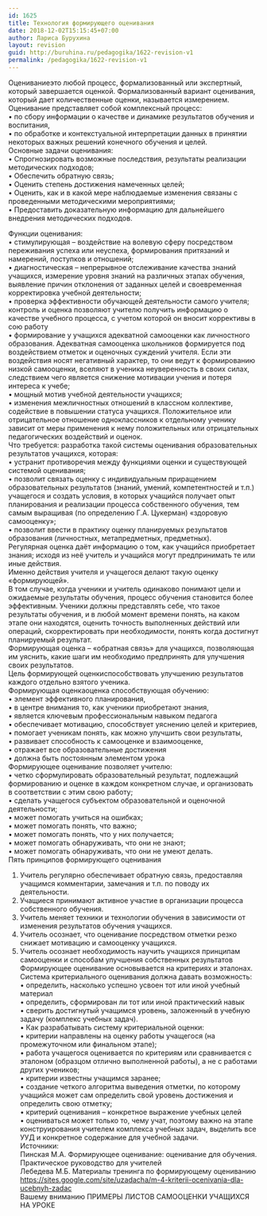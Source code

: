 ```yaml
---
id: 1625
title: Технология формирующего оценивания
date: 2018-12-02T15:15:45+07:00
author: Лариса Бурухина
layout: revision
guid: http://buruhina.ru/pedagogika/1622-revision-v1
permalink: /pedagogika/1622-revision-v1
---
```

Оцениваниеэто любой процесс, формализованный или экспертный, который завершается оценкой. Формализованный вариант оценивания, который дает количественные оценки, называется измерением.  
Оценивание представляет собой комплексный процесс:  
• по сбору информации о качестве и динамике результатов обучения и воспитания,  
• по обработке и контекстуальной интерпретации данных в принятии некоторых важных решений конечного обучения и целей.  
Основные задачи оценивания:  
• Спрогнозировать возможные последствия, результаты реализации методических подходов;  
• Обеспечить обратную связь;  
• Оценить степень достижения намеченных целей;  
• Оценить, как и в какой мере наблюдаемые изменения связаны с проведенными методическими мероприятиями;  
• Предоставить доказательную информацию для дальнейшего внедрения методических подходов.  
<!--more-->

Функции оценивания:  
• стимулирующая – воздействие на волевую сферу посредством переживания успеха или неуспеха, формирования притязаний и намерений, поступков и отношений;  
• диагностическая – непрерывное отслеживание качества знаний учащихся, измерение уровня знаний на различных этапах обучения, выявление причин отклонения от заданных целей и своевременная корректировка учебной деятельности;  
• проверка эффективности обучающей деятельности самого учителя; контроль и оценка позволяют учителю получить информацию о качестве учебного процесса, с учетом которой он вносит коррективы в сою работу  
• формирование у учащихся адекватной самооценки как личностного образования. Адекватная самооценка школьников формируется под воздействием отметок и оценочных суждений учителя. Если эти воздействия носят негативный характер, то они ведут к формированию низкой самооценки, вселяют в ученика неуверенность в своих силах, следствием чего является снижение мотивации учения и потеря интереса к учебе;  
• мощный мотив учебной деятельности учащихся;  
• изменения межличностных отношений в классном коллективе, содействие в повышении статуса учащихся. Положительное или отрицательное отношение одноклассников к отдельному ученику зависит от меры применения к нему положительных или отрицательных педагогических воздействий и оценок.  
Что требуется: разработка такой системы оценивания образовательных результатов учащихся, которая:  
• устранит противоречия между функциями оценки и существующей системой оценивания;  
• позволит связать оценку с индивидуальным приращением образовательных результатов (знаний, умений, компетентностей и т.п.) учащегося и создать условия, в которых учащийся получает опыт планирования и реализации процесса собственного обучения, тем самым выращивая (по определению Г.А. Цукерман) «здоровую самооценку»;  
• позволит ввести в практику оценку планируемых результатов образования (личностных, метапредметных, предметных).  
Регулярная оценка даёт информацию о том, как учащийся приобретает знания; исходя из неё учитель и учащийся могут предпринимать те или иные действия.  
Именно действия учителя и учащегося делают такую оценку «формирующей».  
В том случае, когда ученики и учитель одинаково понимают цели и ожидаемые результаты обучения, процесс обучения становится более эффективным. Ученики должны представлять себе, что такое результаты обучения, и в любой момент времени понять, на каком этапе они находятся, оценить точность выполненных действий или операций, скорректировать при необходимости, понять когда достигнут планируемый результат.  
Формирующая оценка – «обратная связь» для учащихся, позволяющая им уяснить, какие шаги им необходимо предпринять для улучшения своих результатов.  
Цель формирующей оценкиспособствовать улучшению результатов каждого отдельно взятого ученика.  
Формирующая оценкаоценка способствующая обучению:  
• элемент эффективного планирования,  
• в центре внимания то, как ученики приобретают знания,  
• является ключевым профессиональным навыком педагога  
• обеспечивает мотивацию, способствует уяснению целей и критериев,  
• помогает ученикам понять, как можно улучшить свои результаты,  
• развивает способность к самооценке и взаимооценке,  
• отражает все образовательные достижения  
• должна быть постоянным элементом урока  
Формирующее оценивание позволяет учителю:  
• четко сформулировать образовательный результат, подлежащий формированию и оценке в каждом конкретном случае, и организовать в соответствии с этим свою работу;  
• сделать учащегося субъектом образовательной и оценочной деятельности;  
• может помогать учиться на ошибках;  
• может помогать понять, что важно;  
• может помогать понять, что у них получается;  
• может помогать обнаруживать, что они не знают;  
• может помогать обнаруживать, что они не умеют делать.  
Пять принципов формирующего оценивания  
1. Учитель регулярно обеспечивает обратную связь, предоставляя учащимся комментарии, замечания и т.п. по поводу их деятельности.  
2. Учащиеся принимают активное участие в организации процесса собственного обучения.  
3. Учитель меняет техники и технологии обучения в зависимости от изменения результатов обучения учащихся.  
4. Учитель осознает, что оценивание посредством отметки резко снижает мотивацию и самооценку учащихся.  
5. Учитель осознает необходимость научить учащихся принципам самооценки и способам улучшения собственных результатов  
Формирующее оценивание основывается на критериях и эталонах. Система критериального оценивания должна давать возможность:  
• определить, насколько успешно усвоен тот или иной учебный материал  
• определить, сформирован ли тот или иной практический навык  
• сверить достигнутый учащимся уровень, заложенный в учебную задачу (комплекс учебных задач).  
• Как разрабатывать систему критериальной оценки:  
• критерии направлены на оценку работы учащегося (на промежуточном или финальном этапе);  
• работа учащегося оценивается по критериям или сравнивается с эталоном (образцом отлично выполненной работы), а не с работами других учеников;  
• критерии известны учащимся заранее;  
• создание четкого алгоритма выведения отметки, по которому учащийся может сам определить свой уровень достижения и определить свою отметку;  
• критерий оценивания – конкретное выражение учебных целей  
• оцениваться может только то, чему учат, поэтому важно на этапе конструирования учителем комплекса учебных задач, выделить все УУД и конкретное содержание для учебной задачи.  
Источники:  
Пинская М.А. Формирующее оценивание: оценивание для обучения. Практическое руководство для учителей  
Лебедева М.Б. Материалы тренинга по формирующему оцениванию  
https://sites.google.com/site/uzadacha/m-4-kriterii-ocenivania-dla-ucebnyh-zadac  
Вашему вниманию ПРИМЕРЫ ЛИСТОВ САМООЦЕНКИ УЧАЩИХСЯ НА УРОКЕ  


<div class="ead-preview">
  <div class="ead-document" style="position:relative;padding-top:90%;">
  </div>
</div>